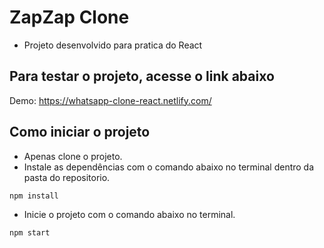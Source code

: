 # ZapZap Clone

- Projeto desenvolvido para pratica do React

## Para testar o projeto, acesse o link abaixo
Demo: https://whatsapp-clone-react.netlify.com/


## Como iniciar o projeto

- Apenas clone o projeto.
- Instale as dependências com o comando abaixo no terminal dentro da pasta do repositorio.
 ```
 npm install
 ```
- Inicie o projeto com o comando abaixo no terminal.
```
npm start
```

